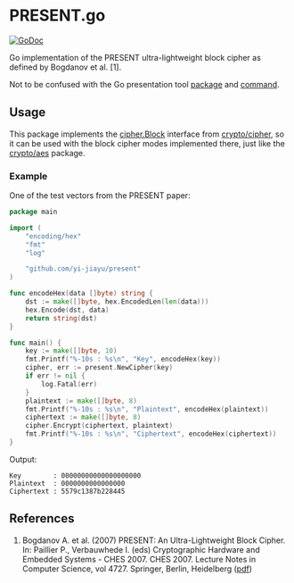 # PRESENT.go
[![GoDoc](https://godoc.org/github.com/yi-jiayu/PRESENT.go?status.svg)](https://godoc.org/github.com/yi-jiayu/PRESENT.go)

Go implementation of the PRESENT ultra-lightweight block cipher as defined by Bogdanov et al. [1].

Not to be confused with the Go presentation tool [package](https://godoc.org/golang.org/x/tools/present) and [command](https://godoc.org/golang.org/x/tools/cmd/present).

## Usage
This package implements the [cipher.Block](https://golang.org/pkg/crypto/cipher/#Block) interface from [crypto/cipher](https://golang.org/pkg/crypto/cipher/), so it can be used with the block cipher modes implemented there, just like the [crypto/aes](https://godoc.org/crypto/aes) package.

### Example
One of the test vectors from the PRESENT paper:
```go
package main

import (
	"encoding/hex"
	"fmt"
	"log"

	"github.com/yi-jiayu/present"
)

func encodeHex(data []byte) string {
	dst := make([]byte, hex.EncodedLen(len(data)))
	hex.Encode(dst, data)
	return string(dst)
}

func main() {
	key := make([]byte, 10)
	fmt.Printf("%-10s : %s\n", "Key", encodeHex(key))
	cipher, err := present.NewCipher(key)
	if err != nil {
		log.Fatal(err)
	}
	plaintext := make([]byte, 8)
	fmt.Printf("%-10s : %s\n", "Plaintext", encodeHex(plaintext))
	ciphertext := make([]byte, 8)
	cipher.Encrypt(ciphertext, plaintext)
	fmt.Printf("%-10s : %s\n", "Ciphertext", encodeHex(ciphertext))
}
```

Output:
```
Key        : 00000000000000000000
Plaintext  : 0000000000000000
Ciphertext : 5579c1387b228445
```

## References 
1. Bogdanov A. et al. (2007) PRESENT: An Ultra-Lightweight Block Cipher. In: Paillier P., Verbauwhede I. (eds) Cryptographic Hardware and Embedded Systems - CHES 2007. CHES 2007. Lecture Notes in Computer Science, vol 4727. Springer, Berlin, Heidelberg ([pdf](http://www.lightweightcrypto.org/present/present_ches2007.pdf))
